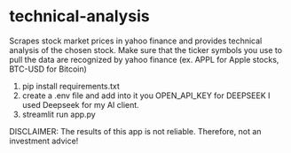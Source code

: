 # technical-analysis
Scrapes stock market prices in yahoo finance and provides technical analysis of the chosen stock. Make sure that the ticker symbols you use to pull the data are recognized by yahoo finance (ex. APPL for Apple stocks, BTC-USD for Bitcoin)

1. pip install requirements.txt
2. create a .env file and add into it you OPEN_API_KEY for DEEPSEEK
   I used Deepseek for my AI client.
3. streamlit run app.py

DISCLAIMER: The results of this app is not reliable. Therefore, not an investment advice!
